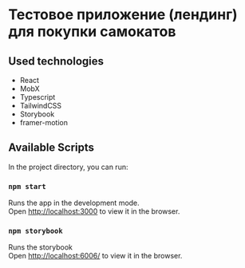 # Тестовое приложение (лендинг) для покупки самокатов

## Used technologies

- React
- MobX
- Typescript
- TailwindCSS
- Storybook
- framer-motion

## Available Scripts

In the project directory, you can run:

### `npm start`

Runs the app in the development mode.\
Open [http://localhost:3000](http://localhost:3000) to view it in the browser.

### `npm storybook`

Runs the storybook\
Open [http://localhost:6006/](http://localhost:6006/) to view it in the browser.
